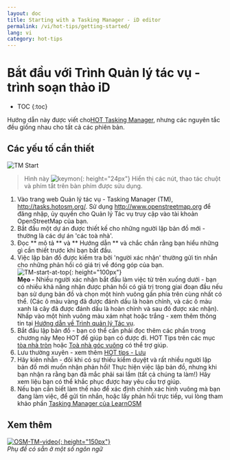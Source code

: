 ```yaml
---
layout: doc
title: Starting with a Tasking Manager - iD editor
permalink: /vi/hot-tips/getting-started/
lang: vi
category: hot-tips
---
```


Bắt đầu với Trình Quản lý tác vụ - trình soạn thảo iD
============

- TOC
{:toc}

Hướng dẫn này được viết cho[HOT Tasking Manager](http://tasks.hotosm.org/), nhưng các nguyên tắc đều giống nhau cho tất cả các phiên bản.  

Các yếu tố cần thiết
--------------

![TM Start][]

> Hình này ![keymon]{: height="24px"} Hiển thị các nút, thao tác chuột và phím tắt trên bàn phím được sửu dụng.  

1.  Vào trang web Quản lý tác vụ - Tasking Manager (TM), <http://tasks.hotosm.org/>. Sử dụng <http://www.openstreetmap.org> để đăng nhập, ủy quyền cho Quản lý Tác vụ truy cập vào tài khoản OpenStreetMap của bạn.  
2.  Bắt đầu một dự án được thiết kế cho những người lập bản đồ mới - thường là các dự án 'các toà nhà'.  
3.  Đọc ** mô tả ** và ** Hướng dẫn ** và chắc chắn rằng bạn hiểu những gì cần thiết trước khi bạn bắt đầu. 
4.  Việc lập bản đồ được kiểm tra bởi 'người xác nhận' thường gửi tin nhắn cho những phản hồi có giá trị về đóng góp của bạn.  
![TM-start-at-top]{: height="100px"}  
**Mẹo -** Nhiều người xác nhận bắt đầu làm việc từ trên xuống dưới - bạn có nhiều khả năng nhận được phản hồi có giá trị trong giai đoạn đầu nếu bạn sử dụng bản đồ và chọn một hình vuông gần phía trên cùng nhất có thể. (Các ô màu vàng đã được đánh dấu là hoàn chỉnh, và các ô màu xanh lá cây đã được đánh dấu là hoàn chỉnh và sau đó được xác nhận). Nhấp vào một hình vuông màu xám nhạt hoặc trắng - xem thêm thông tin tại [Hướng dẫn về Trình quản lý Tác vụ](/vi/coordination/tasking-manager/).  
5.  Bắt đầu lập bản đồ - bạn có thể cần phải đọc thêm các phần trong chương này Mẹo HOT để giúp bạn có được đi. HOT Tips trên các mục [tòa nhà tròn](/vi/hot-tips/tracing-round-buildings/) hoặc [Toà nhà góc vuông](/vi/hot-tips/tracing-rectangular-buildings/) có thể trợ giúp.  
6.  Lưu thường xuyên - xem thêm [HOT tips - Lưu](/vi/hot-tips/saving/)  
4.  Hãy kiên nhẫn - đôi khi có sự thiếu kiểm duyệt và rất nhiều người lập bản đồ mới muốn nhận phản hồi! Thực hiện việc lập bản đồ, nhưng khi bạn nhận ra rằng bạn đã mắc phải sai lầm (tất cả chúng ta làm!) Hãy xem liệu bạn có thể khắc phục được hay yêu cầu trợ giúp.  
5.  Nếu bạn cần biết làm thế nào để xác định chính xác hình vuông mà bạn đang làm việc, để gửi tin nhắn, hoặc lấy phản hồi trực tiếp, vui lòng tham khảo phần [Tasking Manager của LearnOSM](/vi/coordination/tasking-manager/#referring-to-a-particular-square-when-sending-an-email)  

Xem thêm  
---------

[![OSM-TM-video]{: height="150px"}](https://www.youtube.com/watch?v=_feTGQXLf_M&list=PLb9506_-6FMHZ3nwn9heri3xjQKrSq1hN&index=9 "Humanitarian OpenStreetMap Team - Tasking Manager Tutorial Videos")  
*Phụ đề có sẵn ở một số ngôn ngữ*  


[TM-start-at-top]:/images/hot-tips/TM-start-at-top-1.png
[TM Start]:/images/hot-tips/tm_start.gif "Tasking Manager selecting a square and loading into the iD editor"
[keymon]:/images/hot-tips/keymon.png
[mark task as done]:/images/hot-tips/mark-task-as-done.png
[OSM-TM-video]: /images/hot-tips/OSM-TM-video.png "Humanitarian OpenStreetMap Team - Tasking Manager Tutorial Videos"